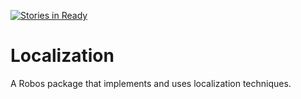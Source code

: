 [![Stories in Ready](https://badge.waffle.io/cwruRobotics/Localization.png?label=ready&title=Ready)](https://waffle.io/cwruRobotics/Localization)
# Localization
A Robos package that implements and uses localization techniques.
